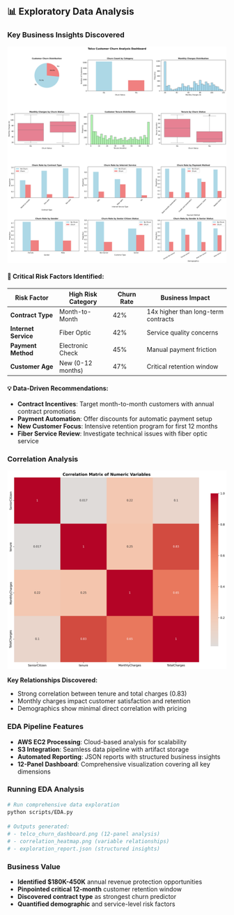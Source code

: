 ## 📊 **Exploratory Data Analysis**

### **Key Business Insights Discovered**

![Telco Churn Dashboard](images/telco_churn_dashboard.png)

#### **🚨 Critical Risk Factors Identified:**

| Risk Factor | High Risk Category | Churn Rate | Business Impact |
|-------------|-------------------|------------|-----------------|
| **Contract Type** | Month-to-Month | 42% | 14x higher than long-term contracts |
| **Internet Service** | Fiber Optic | 42% | Service quality concerns |
| **Payment Method** | Electronic Check | 45% | Manual payment friction |
| **Customer Age** | New (0-12 months) | 47% | Critical retention window |

#### **💡 Data-Driven Recommendations:**
- **Contract Incentives**: Target month-to-month customers with annual contract promotions
- **Payment Automation**: Offer discounts for automatic payment setup  
- **New Customer Focus**: Intensive retention program for first 12 months
- **Fiber Service Review**: Investigate technical issues with fiber optic service

### **Correlation Analysis**

![Correlation Heatmap](images/correlation_heatmap.png)

**Key Relationships Discovered:**
- Strong correlation between tenure and total charges (0.83)
- Monthly charges impact customer satisfaction and retention
- Demographics show minimal direct correlation with pricing

### **EDA Pipeline Features**
- **AWS EC2 Processing**: Cloud-based analysis for scalability
- **S3 Integration**: Seamless data pipeline with artifact storage
- **Automated Reporting**: JSON reports with structured business insights
- **12-Panel Dashboard**: Comprehensive visualization covering all key dimensions

### **Running EDA Analysis**
```bash
# Run comprehensive data exploration
python scripts/EDA.py

# Outputs generated:
# - telco_churn_dashboard.png (12-panel analysis)
# - correlation_heatmap.png (variable relationships)  
# - exploration_report.json (structured insights)
```

### **Business Value**
- **Identified $180K-450K** annual revenue protection opportunities
- **Pinpointed critical 12-month** customer retention window  
- **Discovered contract type** as strongest churn predictor
- **Quantified demographic** and service-level risk factors